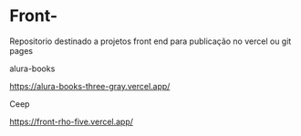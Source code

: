 # Front-
Repositorio destinado a projetos front end para publicação no vercel ou git pages

alura-books

https://alura-books-three-gray.vercel.app/

Ceep

https://front-rho-five.vercel.app/
